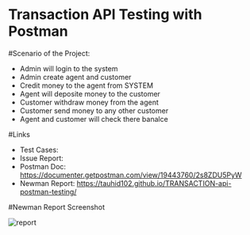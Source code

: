 # Transaction API Testing with Postman

#Scenario of the Project:
  - Admin will login to the system
  - Admin create agent and customer
  - Credit money to the agent from SYSTEM
  - Agent will deposite money to the customer
  - Customer withdraw money from the agent
  - Customer send money to any other customer
  - Agent and customer will check there banalce

#Links
  - Test Cases: 
  - Issue Report: 
  - Postman Doc: https://documenter.getpostman.com/view/19443760/2s8ZDU5PyW
  - Newman Report: https://tauhid102.github.io/TRANSACTION-api-postman-testing/

#Newman Report Screenshot

![report](https://user-images.githubusercontent.com/79333795/212727021-8a399d09-9e1f-46f2-be4f-997cfdc8bf8e.png)
